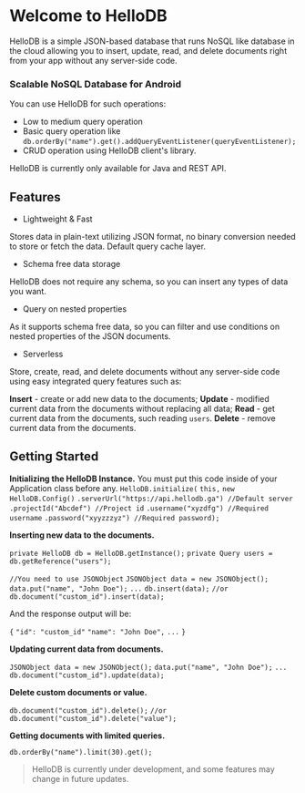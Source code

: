 # Welcome to HelloDB
HelloDB is a simple JSON-based database that runs NoSQL like database in the cloud allowing you to insert, update, read, and delete documents right from your app without any server-side code.

### Scalable NoSQL Database for Android
You can use HelloDB for such operations:
* Low to medium query operation
* Basic query operation like `db.orderBy("name").get().addQueryEventListener(queryEventListener);`
* CRUD operation using HelloDB client's library.

HelloDB is currently only available for Java and REST API.
## Features
* Lightweight & Fast

Stores data in plain-text utilizing JSON format, no binary conversion needed to store or fetch the data. Default query cache layer.

* Schema free data storage

HelloDB does not require any schema, so you can insert any types of data you want.

* Query on nested properties

As it supports schema free data, so you can filter and use conditions on nested properties of the JSON documents.

* Serverless

Store, create, read, and delete documents without any server-side code using easy integrated query features such as:

**Insert** - create or add new data to the documents;
**Update** - modified current data from the documents without replacing all data;
**Read** - get current data from the documents, such reading `users`.
**Delete** - remove current data from the documents.
## Getting Started
**Initializing the HelloDB Instance.**
You must put this code inside of your Application class before any.
`HelloDB.initialize(`
`this,`
`new HelloDB.Config()`
`.serverUrl("https://api.hellodb.ga") //Default server`
`.projectId("Abcdef") //Project id`
`.username("xyzdfg") //Required username`
`.password("xyyzzzyz") //Required password);`

**Inserting new data to the documents.**

`private HelloDB db = HelloDB.getInstance();`
`private Query users = db.getReference("users");`

`//You need to use JSONObject`
`JSONObject data = new JSONObject();`
`data.put("name", "John Doe");`
`...`
`db.insert(data);`
`//or`
`db.document("custom_id").insert(data);`

And the response output will be:

`{`
`"id": "custom_id"`
`"name": "John Doe",`
`...`
`}`

**Updating current data from documents.**

`JSONObject data = new JSONObject();`
`data.put("name", "John Doe");`
`...`
`db.document("custom_id").update(data);`

**Delete custom documents or value.**

`db.document("custom_id").delete();`
`//or`
`db.document("custom_id").delete("value");`

**Getting documents with limited queries.**

`db.orderBy("name").limit(30).get();`

> HelloDB is currently under development, and some features may change in future updates.